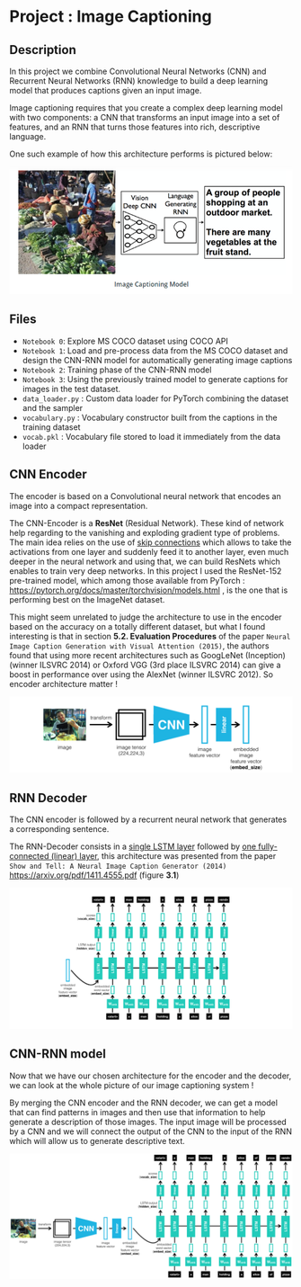 # Project : Image Captioning

## Description
In this project we combine Convolutional Neural Networks (CNN) and Recurrent Neural Networks (RNN) knowledge to build a deep learning model that produces captions given an input image. 

Image captioning requires that you create a complex deep learning model with two components: a CNN that
transforms an input image into a set of features, and an RNN that turns those features into rich, descriptive
language.

One such example of how this architecture performs is pictured below: 
<!-- ![Center Image](images/image-description.PNG) -->

<p align="center">
  <img src="images/image-description.PNG">
</p>

## Files
* `Notebook 0`: Explore MS COCO dataset using COCO API
* `Notebook 1`: Load and pre-process data from the MS COCO dataset and design the CNN-RNN model for automatically generating image captions
* `Notebook 2`: Training phase of the CNN-RNN model 
* `Notebook 3`: Using the previously trained model to generate captions for images in the test dataset.
* `data_loader.py` : Custom data loader for PyTorch combining the dataset and the sampler
* `vocabulary.py` : Vocabulary constructor built from the captions in the training dataset
* `vocab.pkl` : Vocabulary file stored to load it immediately from the data loader

## CNN Encoder
The encoder is based on a Convolutional neural network that encodes an image into a compact representation.

The CNN-Encoder is a **ResNet** (Residual Network). These kind of network help regarding to the vanishing and exploding gradient type of problems. The main idea relies on the use of <ins>skip connections</ins> which allows to take the activations from one layer and suddenly feed it to another layer, even much deeper in the neural network and using that, we can build ResNets which enables to train very deep networks. In this project I used the ResNet-152 pre-trained model, which among those available from PyTorch : https://pytorch.org/docs/master/torchvision/models.html , is the one that is performing best on the ImageNet dataset. 

This might seem unrelated to judge the architecture to use in the encoder based on the accuracy on a totally different dataset, but what I found interesting is that in section **5.2. Evaluation Procedures** of the paper `Neural Image Caption Generation with Visual Attention (2015)`, the authors found that using more recent architectures such as GoogLeNet (Inception) (winner ILSVRC 2014) or Oxford VGG (3rd place ILSVRC 2014) can give a boost in performance over using the AlexNet (winner ILSVRC 2012). So encoder architecture matter !

<!-- ![Encoder](images/encoder.png)-->
<p align="center">
  <img src="images/encoder.png">
</p>

## RNN Decoder
The CNN encoder is followed by a recurrent neural network that generates a corresponding sentence.

The RNN-Decoder consists in a <ins>single LSTM layer</ins> followed by <ins>one fully-connected (linear) layer</ins>, this architecture was presented from the paper `Show and Tell: A Neural Image Caption Generator (2014)` https://arxiv.org/pdf/1411.4555.pdf (figure **3.1**)

<!-- ![Decoder](images/decoder.png) -->
<p align="center">
  <img src="images/decoder.png">
</p>

## CNN-RNN model 
Now that we have our chosen architecture for the encoder and the decoder, we can look at the whole picture of
our image captioning system !

By merging the CNN encoder and the RNN decoder, we can get a model that can find patterns in images and then use that information to help generate a description of those images. The input image will be processed by a CNN and we will connect the output of the CNN to the input of the RNN which will allow us to generate descriptive text. 

<p align="center">
  <img src="images/encoder-decoder.png">
</p>